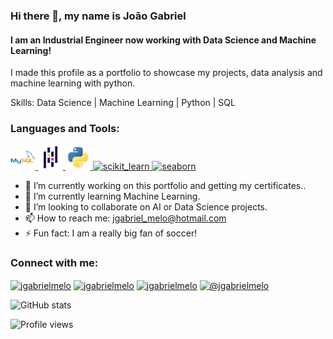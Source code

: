 ### Hi there 👋, my name is João Gabriel
#### I am an Industrial Engineer now working with Data Science and Machine Learning!
I made this profile as a portfolio to showcase my projects, data analysis and machine learning with python.

Skills: Data Science | Machine Learning | Python | SQL
<h3 align="left">Languages and Tools:</h3>
<p align="left"> <a href="https://www.mysql.com/" target="_blank" rel="noreferrer"> <img src="https://raw.githubusercontent.com/devicons/devicon/master/icons/mysql/mysql-original-wordmark.svg" alt="mysql" width="40" height="40"/> </a> <a href="https://pandas.pydata.org/" target="_blank" rel="noreferrer"> <img src="https://raw.githubusercontent.com/devicons/devicon/2ae2a900d2f041da66e950e4d48052658d850630/icons/pandas/pandas-original.svg" alt="pandas" width="40" height="40"/> </a> <a href="https://www.python.org" target="_blank" rel="noreferrer"> <img src="https://raw.githubusercontent.com/devicons/devicon/master/icons/python/python-original.svg" alt="python" width="40" height="40"/> </a> <a href="https://scikit-learn.org/" target="_blank" rel="noreferrer"> <img src="https://upload.wikimedia.org/wikipedia/commons/0/05/Scikit_learn_logo_small.svg" alt="scikit_learn" width="40" height="40"/> </a> <a href="https://seaborn.pydata.org/" target="_blank" rel="noreferrer"> <img src="https://seaborn.pydata.org/_images/logo-mark-lightbg.svg" alt="seaborn" width="40" height="40"/> </a> </p>

- 🔭 I’m currently working on this portfolio and getting my certificates.. 
- 🌱 I’m currently learning Machine Learning. 
- 👯 I’m looking to collaborate on AI or Data Science projects. 
- 📫 How to reach me: jgabriel_melo@hotmail.com 
- ⚡ Fun fact: I am a really big fan of soccer! 


<h3 align="left">Connect with me:</h3>
<p align="left">
<a href="https://twitter.com/jgabrielmelo" target="blank"><img align="center" src="https://raw.githubusercontent.com/rahuldkjain/github-profile-readme-generator/master/src/images/icons/Social/twitter.svg" alt="jgabrielmelo" height="30" width="40" /></a>
<a href="https://linkedin.com/in/jgabrielmelo" target="blank"><img align="center" src="https://raw.githubusercontent.com/rahuldkjain/github-profile-readme-generator/master/src/images/icons/Social/linked-in-alt.svg" alt="jgabrielmelo" height="30" width="40" /></a>
<a href="https://kaggle.com/jgabrielmelo" target="blank"><img align="center" src="https://raw.githubusercontent.com/rahuldkjain/github-profile-readme-generator/master/src/images/icons/Social/kaggle.svg" alt="jgabrielmelo" height="30" width="40" /></a>
<a href="https://medium.com/@jgabrielmelo" target="blank"><img align="center" src="https://raw.githubusercontent.com/rahuldkjain/github-profile-readme-generator/master/src/images/icons/Social/medium.svg" alt="@jgabrielmelo" height="30" width="40" /></a>
</p>

![GitHub stats](https://github-readme-stats.vercel.app/api?username=jgabrielmelo&show_icons=true)   

![Profile views](https://gpvc.arturio.dev/jgabrielmelo)  
